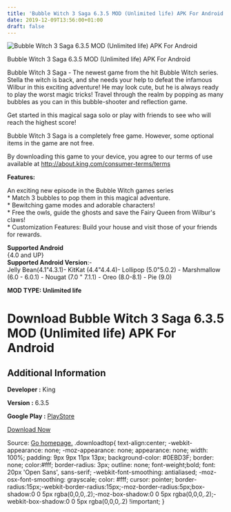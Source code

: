 ```yaml
---
title: 'Bubble Witch 3 Saga 6.3.5 MOD (Unlimited life) APK For Android'
date: 2019-12-09T13:56:00+01:00
draft: false
---
```


![Bubble Witch 3 Saga 6.3.5 MOD (Unlimited life) APK For Android](https://i0.wp.com/apkhome.net/wp-content/uploads/2019/11/Bubble-Witch-3-Saga-2.png "Bubble Witch 3 Saga 6.3.5 MOD (Unlimited life) APK For Android")

  

Bubble Witch 3 Saga 6.3.5 MOD (Unlimited life) APK For Android

Bubble Witch 3 Saga - The newest game from the hit Bubble Witch series. Stella the witch is back, and she needs your help to defeat the infamous Wilbur in this exciting adventure! He may look cute, but he is always ready to play the worst magic tricks! Travel through the realm by popping as many bubbles as you can in this bubble-shooter and reflection game.

Get started in this magical saga solo or play with friends to see who will reach the highest score!

Bubble Witch 3 Saga is a completely free game. However, some optional items in the game are not free.

By downloading this game to your device, you agree to our terms of use available at http://about.king.com/consumer-terms/terms

**Features:**

An exciting new episode in the Bubble Witch games series  
\* Match 3 bubbles to pop them in this magical adventure.  
\* Bewitching game modes and adorable characters!  
\* Free the owls, guide the ghosts and save the Fairy Queen from Wilbur's claws!  
\* Customization Features: Build your house and visit those of your friends for rewards.

**Supported Android**  
{4.0 and UP}  
**Supported Android Version**:-  
Jelly Bean(4.1"4.3.1)- KitKat (4.4"4.4.4)- Lollipop (5.0"5.0.2) - Marshmallow (6.0 - 6.0.1) - Nougat (7.0 " 7.1.1) - Oreo (8.0-8.1) - Pie (9.0)

**MOD TYPE: Unlimited life**

Download Bubble Witch 3 Saga 6.3.5 MOD (Unlimited life) APK For Android
=======================================================================

Additional Information
----------------------

**Developer :** King

**Version :** 6.3.5

**Google Play :** [PlayStore](https://play.google.com/store/apps/details?id=com.king.bubblewitch3)

  

[Download Now](https://store4app.co/post/bubble-witch-3-saga-6-3-5-mod-unlimited-life-apk-for-android_1574879989)

  
Source: [Go homepage.](https://store4app.co/post/bubble-witch-3-saga-6-3-5-mod-unlimited-life-apk-for-android_1574879989) .downloadtop{ text-align:center; -webkit-appearance: none; -moz-appearance: none; appearance: none; width: 100%; padding: 9px 9px 11px 13px; background-color: #0EBD3F; border: none; color:#fff; border-radius: 3px; outline: none; font-weight;bold; font: 20px 'Open Sans', sans-serif; -webkit-font-smoothing: antialiased; -moz-osx-font-smoothing: grayscale; color: #fff; cursor: pointer; border-radius:15px;-webkit-border-radius:15px;-moz-border-radius:5px;box-shadow:0 0 5px rgba(0,0,0,.2);-moz-box-shadow:0 0 5px rgba(0,0,0,.2);-webkit-box-shadow:0 0 5px rgba(0,0,0,.2) !important; }
